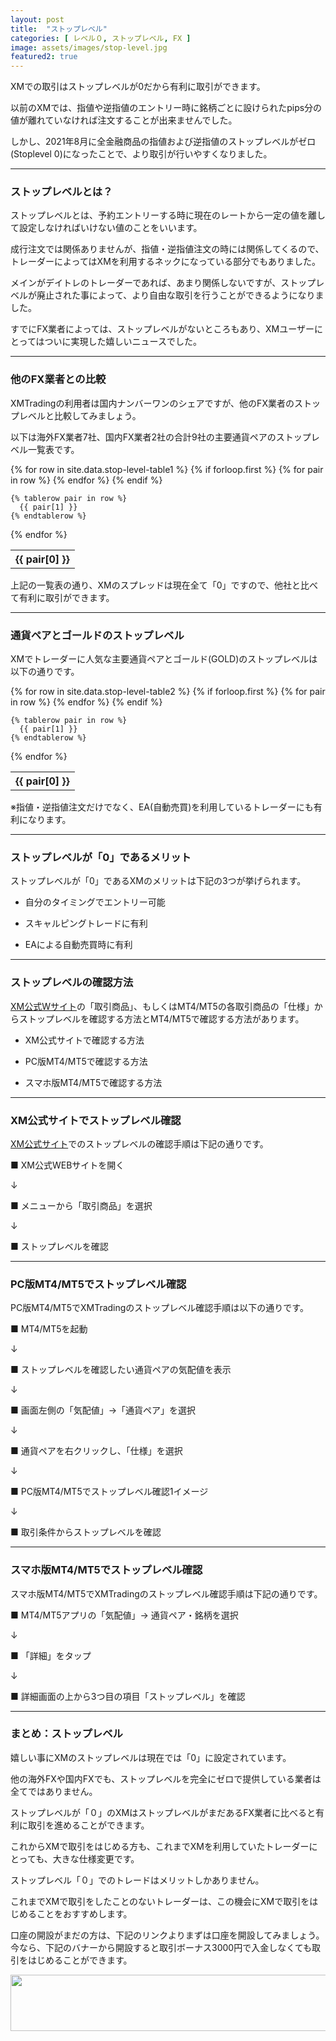 ```yaml
---
layout: post
title:  "ストップレベル"
categories: [ レベル０, ストップレベル, FX ]
image: assets/images/stop-level.jpg
featured2: true
---
```

XMでの取引はストップレベルが0だから有利に取引ができます。

以前のXMでは、指値や逆指値のエントリー時に銘柄ごとに設けられたpips分の値が離れていなければ注文することが出来ませんでした。

しかし、2021年8月に全金融商品の指値および逆指値のストップレベルがゼロ(Stoplevel 0)になったことで、より取引が行いやすくなりました。

<hr>

### ストップレベルとは？


ストップレベルとは、予約エントリーする時に現在のレートから一定の値を離して設定しなければいけない値のことをいいます。

成行注文では関係ありませんが、指値・逆指値注文の時には関係してくるので、トレーダーによってはXMを利用するネックになっている部分でもありました。

メインがデイトレのトレーダーであれば、あまり関係しないですが、ストップレベルが廃止された事によって、より自由な取引を行うことができるようになりました。

すでにFX業者によっては、ストップレベルがないところもあり、XMユーザーにとってはついに実現した嬉しいニュースでした。


<hr>

### 他のFX業者との比較

XMTradingの利用者は国内ナンバーワンのシェアですが、他のFX業者のストップレベルと比較してみましょう。

以下は海外FX業者7社、国内FX業者2社の合計9社の主要通貨ペアのストップレベル一覧表です。

<table>
  {% for row in site.data.stop-level-table1 %}
    {% if forloop.first %}
    <tr>
      {% for pair in row %}
        <th>{{ pair[0] }}</th>
      {% endfor %}
    </tr>
    {% endif %}

    {% tablerow pair in row %}
      {{ pair[1] }}
    {% endtablerow %}
  {% endfor %}
</table>

上記の一覧表の通り、XMのスプレッドは現在全て「0」ですので、他社と比べて有利に取引ができます。

<hr>

### 通貨ペアとゴールドのストップレベル

XMでトレーダーに人気な主要通貨ペアとゴールド(GOLD)のストップレベルは以下の通りです。

<table>
  {% for row in site.data.stop-level-table2 %}
    {% if forloop.first %}
    <tr>
      {% for pair in row %}
        <th>{{ pair[0] }}</th>
      {% endfor %}
    </tr>
    {% endif %}

    {% tablerow pair in row %}
      {{ pair[1] }}
    {% endtablerow %}
  {% endfor %}
</table>

※指値・逆指値注文だけでなく、EA(自動売買)を利用しているトレーダーにも有利になります。

<hr>


### ストップレベルが「0」であるメリット

ストップレベルが「0」であるXMのメリットは下記の3つが挙げられます。

+ 自分のタイミングでエントリー可能

+ スキャルピングトレードに有利

+ EAによる自動売買時に有利


<hr>

### ストップレベルの確認方法

<a href="https://clicks.affstrack.com/c?c=550036&l=ja&p=0">XM公式Wサイト</a>の「取引商品」、もしくはMT4/MT5の各取引商品の「仕様」からストップレベルを確認する方法とMT4/MT5で確認する方法があります。

+ XM公式サイトで確認する方法

+ PC版MT4/MT5で確認する方法

+ スマホ版MT4/MT5で確認する方法

<hr>

### XM公式サイトでストップレベル確認

<a href="https://clicks.affstrack.com/c?c=550036&l=ja&p=0">XM公式サイト</a>でのストップレベルの確認手順は下記の通りです。

■ XM公式WEBサイトを開く

↓

■ メニューから「取引商品」を選択

↓

■ ストップレベルを確認


<hr>

### PC版MT4/MT5でストップレベル確認

PC版MT4/MT5でXMTradingのストップレベル確認手順は以下の通りです。

■ MT4/MT5を起動

↓

■ ストップレベルを確認したい通貨ペアの気配値を表示

↓

■ 画面左側の「気配値」→「通貨ペア」を選択

↓

■ 通貨ペアを右クリックし、「仕様」を選択

↓

■ PC版MT4/MT5でストップレベル確認1イメージ

↓

■ 取引条件からストップレベルを確認


<hr>

### スマホ版MT4/MT5でストップレベル確認


スマホ版MT4/MT5でXMTradingのストップレベル確認手順は下記の通りです。

■ MT4/MT5アプリの「気配値」→ 通貨ペア・銘柄を選択

↓

■ 「詳細」をタップ

↓

■ 詳細画面の上から3つ目の項目「ストップレベル」を確認


<hr>

### まとめ：ストップレベル

嬉しい事にXMのストップレベルは現在では「0」に設定されています。

他の海外FXや国内FXでも、ストップレベルを完全にゼロで提供している業者は全てではありません。

ストップレベルが「０」のXMはストップレベルがまだあるFX業者に比べると有利に取引を進めることができます。

これからXMで取引をはじめる方も、これまでXMを利用していたトレーダーにとっても、大きな仕様変更です。

ストップレベル「０」でのトレードはメリットしかありません。

これまでXMで取引をしたことのないトレーダーは、この機会にXMで取引をはじめることをおすすめします。

口座の開設がまだの方は、下記のリンクよりまずは口座を開設してみましょう。
今なら、下記のバナーから開設すると取引ボーナス3000円で入金しなくても取引をはじめることができます。

<a href="https://clicks.affstrack.com/c?m=9257&c=550036" referrerpolicy="no-referrer-when-downgrade"><img src="https://ads.affstrack.com/i/9257?c=550036" width="728" height="90" referrerpolicy="no-referrer-when-downgrade"/></a>